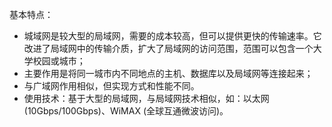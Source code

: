 基本特点：
-  城域网是较大型的局域网，需要的成本较高，但可以提供更快的传输速率。它
改进了局域网中的传输介质，扩大了局域网的访问范围，范围可以包含一个大
学校园或城市；
- 主要作用是将同一城市内不同地点的主机、数据库以及局域网等连接起来；
- 与广域网作用相似，但实现方式和性能不同。
- 使用技术：基于大型的局域网，与局域网技术相似，如：以太网 (10Gbps/100Gbps)、WiMAX (全球互通微波访问)。




